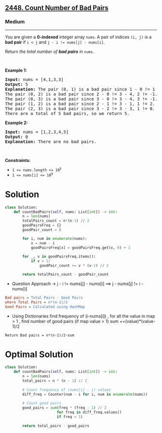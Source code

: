 <h2><a href="https://leetcode.com/problems/count-number-of-bad-pairs/">2448. Count Number of Bad Pairs</a></h2><h3>Medium</h3><hr><p>You are given a <strong>0-indexed</strong> integer array <code>nums</code>. A pair of indices <code>(i, j)</code> is a <strong>bad pair</strong> if <code>i &lt; j</code> and <code>j - i != nums[j] - nums[i]</code>.</p>

<p>Return<em> the total number of <strong>bad pairs</strong> in </em><code>nums</code>.</p>

<p>&nbsp;</p>
<p><strong class="example">Example 1:</strong></p>

<pre>
<strong>Input:</strong> nums = [4,1,3,3]
<strong>Output:</strong> 5
<strong>Explanation:</strong> The pair (0, 1) is a bad pair since 1 - 0 != 1 - 4.
The pair (0, 2) is a bad pair since 2 - 0 != 3 - 4, 2 != -1.
The pair (0, 3) is a bad pair since 3 - 0 != 3 - 4, 3 != -1.
The pair (1, 2) is a bad pair since 2 - 1 != 3 - 1, 1 != 2.
The pair (2, 3) is a bad pair since 3 - 2 != 3 - 3, 1 != 0.
There are a total of 5 bad pairs, so we return 5.
</pre>

<p><strong class="example">Example 2:</strong></p>

<pre>
<strong>Input:</strong> nums = [1,2,3,4,5]
<strong>Output:</strong> 0
<strong>Explanation:</strong> There are no bad pairs.
</pre>

<p>&nbsp;</p>
<p><strong>Constraints:</strong></p>

<ul>
	<li><code>1 &lt;= nums.length &lt;= 10<sup>5</sup></code></li>
	<li><code>1 &lt;= nums[i] &lt;= 10<sup>9</sup></code></li>
</ul>

# Solution 
```python
class Solution:
    def countBadPairs(self, nums: List[int]) -> int:
        n = len(nums)
        totalPairs_count = n*(n-1) // 2
        goodPairsFreq = {}
        goodPair_count = 0

        for i, num in enumerate(nums):
            x = num - i
            goodPairsFreq[x] = goodPairsFreq.get(x, 0) + 1
        
        for _, v in goodPairsFreq.items():
            if v > 1:
                goodPair_count += v * (v-1) // 2

        return totalPairs_count - goodPair_count
```

* Question Approach -> j - i != nums[j] - nums[i] ==> j - nums[j] != i - nums[i]
```ini
Bad pairs = Total Pairs - Good Pairs
where Total Pairs = n*(n-1)/2
Good Pairs = Calculated using HashMap
```
* Using Dictionaries find frequency of (i-nums[i]) , for all the value in map > 1 , find number of good pairs
(if map value > 1) sum +=(value)*(value-1)/2

`Return Bad pairs = n*(n-1)/2-sum`

# Optimal Solution 
```python
class Solution:
    def countBadPairs(self, nums: List[int]) -> int:
        n = len(nums)
        total_pairs = n * (n - 1) // 2
        
        # Count frequency of (nums[i] - i) values
        diff_freq = Counter(num - i for i, num in enumerate(nums))
        
        # Count good pairs
        good_pairs = sum(freq * (freq - 1) // 2 
                        for freq in diff_freq.values() 
                        if freq > 1)
        
        return total_pairs - good_pairs
```
